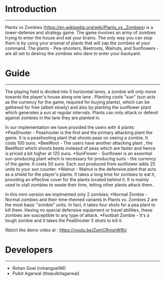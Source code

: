 # Introduction
---------------
Plants vs Zombies (https://en.wikipedia.org/wiki/Plants_vs._Zombies) is a tower-defense and strategy game. The game involves an army of zombies trying to enter the house and eat your brains. The only way you can stop them is by using your arsenal of plants that will zap the zombies at your command. The plants - Pea-shooters, Beetroots, Walnuts, and Sunflowers - are all set to destroy the zombies who dare to enter your backyard.

# Guide
--------
The playing field is divided into 5 horizontal lanes, a zombie will only move towards the player's house along one lane . Planting costs "sun" (sun acts as the currency for the game, required for buying plants), which can be gathered for free (albeit slowly) and also by planting the sunflower plant which generates a sun at regular intervals. Plants can only attack or defend against zombies in the lane they are planted in.

In our implementation we have provided the users with 4 plants:
*PeaShooter - Peashooter is the first and the primary attacking plant the game. It is a peashooting plant that shoots peas on seeing a zombie. It costs 100 suns.
*BeetRoot - The users have another attacking plant , the BeetRoot which shoots beets insteasd of peas which are faster and hence is priced a bit higher at 125 suns.
*SunFlower - Sunflower is an essential sun-producing plant which is necessary for producing suns - the currency of the game. It costs 50 suns. Each sun produced from sunflower adds 25 units to your sun counter.
*Walnut - Walnut is the defensive plant that acts as a shield for the player's plants. It takes a long time for zombies to eat it, providing an effective cover for the plants located behind it. It is mainly used to stall zombies to waste their time, letting other plants attack them.

In this mini-version we implmented only 2 zombies:
*Normal Zombie - Normal zombies and their time-themed variants in Plants vs. Zombies 2 are the most basic "zombie" units. In fact, it takes four shots for a pea plant to kill them. Having no special defensive equipment or travel abilities, these zombies are susceptible to any type of attack.
*Football Zombie - It's a tough zombie and it takes the PeaShooter 5 shots to kill it.

Watch the demo video at : https://youtu.be/ZqmCRmsnW9U

# Developers
----------
* Rohan Goel (rohangoel96)
* Pulkit Agarwal (thepulkitagarwal)
